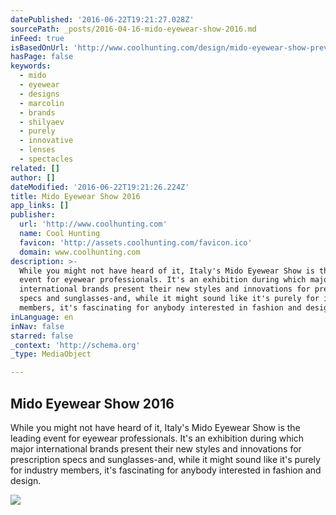 ```yaml
---
datePublished: '2016-06-22T19:21:27.028Z'
sourcePath: _posts/2016-04-16-mido-eyewear-show-2016.md
inFeed: true
isBasedOnUrl: 'http://www.coolhunting.com/design/mido-eyewear-show-preview-milan'
hasPage: false
keywords:
  - mido
  - eyewear
  - designs
  - marcolin
  - brands
  - shilyaev
  - purely
  - innovative
  - lenses
  - spectacles
related: []
author: []
dateModified: '2016-06-22T19:21:26.224Z'
title: Mido Eyewear Show 2016
app_links: []
publisher:
  url: 'http://www.coolhunting.com'
  name: Cool Hunting
  favicon: 'http://assets.coolhunting.com/favicon.ico'
  domain: www.coolhunting.com
description: >-
  While you might not have heard of it, Italy's Mido Eyewear Show is the leading
  event for eyewear professionals. It's an exhibition during which major
  international brands present their new styles and innovations for prescription
  specs and sunglasses-and, while it might sound like it's purely for industry
  members, it's fascinating for anybody interested in fashion and design.
inLanguage: en
inNav: false
starred: false
_context: 'http://schema.org'
_type: MediaObject

---
```

<article style=""><h1>Mido Eyewear Show 2016</h1><p>While you might not have heard of it, Italy's Mido Eyewear Show is the leading event for eyewear professionals. It's an exhibition during which major international brands present their new styles and innovations for prescription specs and sunglasses-and, while it might sound like it's purely for industry members, it's fascinating for anybody interested in fashion and design.</p><img src="http://assets.coolhunting.com/coolhunting/2016/02/25/large_mido_eyewear_show_italy_thumb.jpg" /></article>